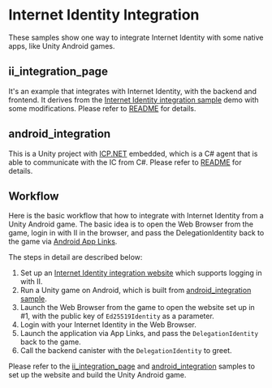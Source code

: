 # Internet Identity Integration
These samples show one way to integrate Internet Identity with some native apps, like Unity Android games.

## ii_integration_page
It's an example that integrates with Internet Identity, with the backend and frontend. It derives from the [Internet Identity integration sample](https://github.com/dfinity/examples/tree/master/motoko/internet_identity_integration) demo with some modifications.
Please refer to [README](./ii_integration_page/README.md) for details.

## android_integration
This is a Unity project with [ICP.NET](https://github.com/BoomDAO/ICP.NET) embedded, which is a C# agent that is able to communicate with the IC from C#. Please refer to [README](./android_integration/README.md) for details. 

## Workflow
Here is the basic workflow that how to integrate with Internet Identity from a Unity Android game. The basic idea is to open the Web Browser from the game, login in with II in the browser, and pass the DelegationIdentity back to the game via [Android App Links](https://developer.android.com/training/app-links).

The steps in detail are described below:

1. Set up an [Internet Identity integration website](#ii_integration_page) which supports logging in with II.
2. Run a Unity game on Android, which is built from [android_integration sample](#android_integration).
3. Launch the Web Browser from the game to open the website set up in #1, with the public key of `Ed25519Identity` as a parameter.
4. Login with your Internet Identity in the Web Browser.
5. Launch the application via App Links, and pass the `DelegationIdentity` back to the game.
6. Call the backend canister with the `DelegationIdentity` to greet.

Please refer to the [ii_integration_page](./ii_integration_page/README.md) and [android_integration](./android_integration/README.md) samples to set up the website and build the Unity Android game.
